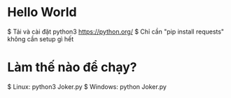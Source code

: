 # Hello World
$ Tải và cài đặt python3 https://python.org/
$ Chỉ cần "pip install requests" không cần setup gì hết
# Làm thế nào để chạy?
$ Linux: python3 Joker.py
$ Windows: python Joker.py
